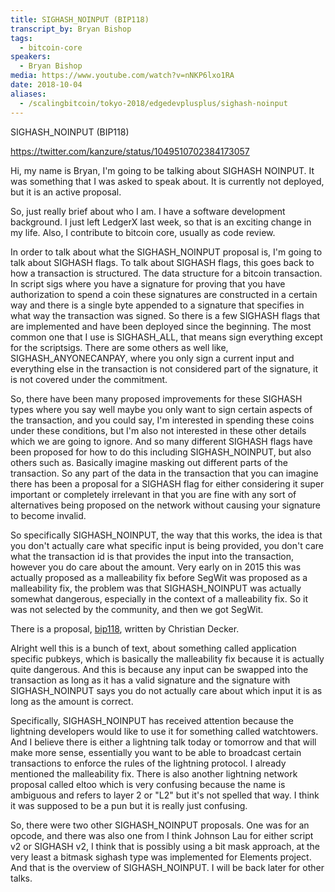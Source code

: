 ```yaml
---
title: SIGHASH_NOINPUT (BIP118)
transcript_by: Bryan Bishop
tags:
  - bitcoin-core
speakers:
  - Bryan Bishop
media: https://www.youtube.com/watch?v=nNKP6lxo1RA
date: 2018-10-04
aliases:
  - /scalingbitcoin/tokyo-2018/edgedevplusplus/sighash-noinput
---
```

SIGHASH\_NOINPUT (BIP118)

<https://twitter.com/kanzure/status/1049510702384173057>

Hi, my name is Bryan, I'm going to be talking about SIGHASH NOINPUT. It was something that I was asked to speak about. It is currently not deployed, but it is an active proposal.

So, just really brief about who I am.  I have a software development background. I just left LedgerX last week, so that is an exciting change in my life.  Also, I contribute to bitcoin core, usually as code review.

In order to talk about what the SIGHASH\_NOINPUT proposal is, I'm going to talk about SIGHASH flags.  To talk about SIGHASH flags, this goes back to how a transaction is structured.  The data structure for a bitcoin transaction. In script sigs where you have a signature for proving that you have authorization to spend a coin these signatures are constructed in a certain way and there is a single byte appended to a signature that specifies in what way the transaction was signed. So there is a few SIGHASH flags that are implemented and have been deployed since the beginning. The most common one that I use is SIGHASH\_ALL, that means sign everything except for the scriptsigs.  There are some others as well like, SIGHASH\_ANYONECANPAY, where you only sign a current input and everything else in the transaction is not considered part of the signature, it is not covered under the commitment.

So, there have been many proposed improvements for these SIGHASH types where you say well maybe you only want to sign certain aspects of the transaction, and you could say, I'm interested in spending these coins under these conditions, but I'm also not interested in these other details which we are going to ignore. And so many different SIGHASH flags have been proposed for how to do this including SIGHASH\_NOINPUT, but also others such as. Basically imagine masking out different parts of the transaction.  So any part of the data in the transaction that you can imagine there has been a proposal for a SIGHASH flag for either considering it super important or completely irrelevant in that you are fine with any sort of alternatives being proposed on the network without causing your signature to become invalid.

So specifically SIGHASH\_NOINPUT, the way that this works, the idea is that you don't actually care what specific input is being provided, you don't care what the transaction id is that provides the input into the transaction, however you do care about the amount. Very early on in 2015 this was actually proposed as a malleability fix before SegWit was proposed as a malleability fix, the problem was that SIGHASH\_NOINPUT was actually somewhat dangerous, especially in the context of a malleability fix. So it was not selected by the community, and then we got SegWit.

There is a proposal, [bip118](https://github.com/bitcoin/bips/blob/master/bip-0118.mediawiki), written by Christian Decker.

Alright well this is a bunch of text, about something called application specific pubkeys, which is basically the malleability fix because it is actually quite dangerous. And this is because any input can be swapped into the transaction as long as it has a valid signature and the signature with SIGHASH\_NOINPUT says you do not actually care about which input it is as long as the amount is correct.

Specifically, SIGHASH\_NOINPUT has received attention because the lightning developers would like to use it for something called watchtowers.  And I believe there is either a lightning talk today or tomorrow and that will make more sense, essentially you want to be able to broadcast certain transactions to enforce the rules of the lightning protocol.  I already mentioned the malleability fix. There is also another lightning network proposal called eltoo which is very confusing because the name is ambiguous and refers to layer 2 or "L2" but it's not spelled that way.  I think it was supposed to be a pun but it is really just confusing.

So, there were two other SIGHASH\_NOINPUT proposals. One was for an opcode, and there was also one from I think Johnson Lau for either script v2 or SIGHASH v2, I think that is possibly using a bit mask approach, at the very least a bitmask sighash type was implemented for Elements project.  And that is the overview of SIGHASH\_NOINPUT. I will be back later for other talks.
